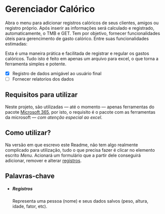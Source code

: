 # Gerenciador Calórico

Abra o menu para adicionar registros calóricos de seus clientes, amigos ou registro próprio. Após inserir as informações será calculado e registrado, automaticamente, o TMB e GET.
Tem por objetivo, fornecer funcionalidades úteis para gerencimento de gasto calórico. Entre suas funcionalidades estimadas:

Esta é uma maneira prática e facilitada de registrar e regular os gastos calóricos. Tudo isto é feito em apenas um arquivo para excel, o que torna a ferramenta simples e potente.
- [x] Registro de dados amigável ao usuário final
- [ ] Fornecer relatorios dos dados

## Requisitos para utilizar

Neste projeto, são utilizadas — até o momento — apenas ferramentas do pacote [Microsoft 365](https://www.microsoft.com/pt-br/microsoft-365/microsoft-365-for-existing-subscribers), por isto, o requisito é o pacote com as ferramentas da microsoft — _com atenção especial ao excel_.

## Como utilizar?
Na versão em que escrevo este Readme, não tem algo realmente complicado para utilização, tudo o que precisa fazer é clicar no elemento escrito *Menu*. Acionará um formulário que a partir dele conseguirá adicionar, remover e alterar [registros](#palavras-chave).
## Palavras-chave
- ##### Registros
    
    Representa uma pessoa (nome) e seus dados salvos (peso, altura, idade, fator, etc).